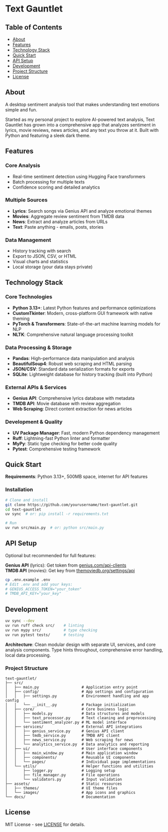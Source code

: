 # Text Gauntlet

## Table of Contents

- [About](#about)
- [Features](#features)
- [Technology Stack](#technology-stack)
- [Quick Start](#quick-start)
- [API Setup](#api-setup)
- [Development](#development)
- [Project Structure](#project-structure)
- [License](#license)

## About

A desktop sentiment analysis tool that makes understanding text emotions simple and fun.

Started as my personal project to explore AI-powered text analysis, Text Gauntlet has grown into a comprehensive app that analyzes sentiment in lyrics, movie reviews, news articles, and any text you throw at it. Built with Python and featuring a sleek dark theme.

## Features

### Core Analysis

- Real-time sentiment detection using Hugging Face transformers
- Batch processing for multiple texts
- Confidence scoring and detailed analytics

### Multiple Sources

- **Lyrics**: Search songs via Genius API and analyze emotional themes
- **Movies**: Aggregate review sentiment from TMDB data
- **News**: Extract and analyze articles from URLs
- **Text**: Paste anything - emails, posts, stories

### Data Management

- History tracking with search
- Export to JSON, CSV, or HTML
- Visual charts and statistics
- Local storage (your data stays private)

## Technology Stack

### Core Technologies

- **Python 3.13+**: Latest Python features and performance optimizations
- **CustomTkinter**: Modern, cross-platform GUI framework with native theming
- **PyTorch & Transformers**: State-of-the-art machine learning models for NLP
- **NLTK**: Comprehensive natural language processing toolkit

### Data Processing & Storage

- **Pandas**: High-performance data manipulation and analysis
- **BeautifulSoup4**: Robust web scraping and HTML parsing
- **JSON/CSV**: Standard data serialization formats for exports
- **SQLite**: Lightweight database for history tracking (built into Python)

### External APIs & Services

- **Genius API**: Comprehensive lyrics database with metadata
- **TMDB API**: Movie database with review aggregation
- **Web Scraping**: Direct content extraction for news articles

### Development & Quality

- **UV Package Manager**: Fast, modern Python dependency management
- **Ruff**: Lightning-fast Python linter and formatter
- **MyPy**: Static type checking for better code quality
- **Pytest**: Comprehensive testing framework

## Quick Start

**Requirements**: Python 3.13+, 500MB space, internet for API features

### Installation

```bash
# Clone and install
git clone https://github.com/yourusername/text-gauntlet.git
cd text-gauntlet
uv sync  # or: pip install -r requirements.txt

# Run
uv run src/main.py  # or: python src/main.py
```

## API Setup

Optional but recommended for full features:

**Genius API** (lyrics): Get token from [genius.com/api-clients](https://genius.com/api-clients)  
**TMDB API** (movies): Get key from [themoviedb.org/settings/api](https://www.themoviedb.org/settings/api)

```bash
cp .env.example .env
# Edit .env and add your keys:
# GENIUS_ACCESS_TOKEN="your_token"
# TMDB_API_KEY="your_key"
```

## Development

```bash
uv sync --dev
uv run ruff check src/    # linting
uv run mypy src/          # type checking
uv run pytest tests/      # testing
```

**Architecture**: Clean modular design with separate UI, services, and core analysis components. Type hints throughout, comprehensive error handling, local data processing.

### Project Structure

```text
text-gauntlet/
├── src/
│   ├── main.py                   # Application entry point
│   ├── config/                   # App settings and configuration
│   │   ├── settings.py           # Environment handling and app config
│   │   └── __init__.py           # Package initialization
│   ├── core/                     # Core business logic
│   │   ├── models.py             # Data structures and models
│   │   ├── text_processor.py     # Text cleaning and preprocessing
│   │   └── sentiment_analyzer.py # ML model interface
│   ├── services/                 # External API integrations
│   │   ├── genius_service.py     # Genius API client
│   │   ├── tmdb_service.py       # TMDB API client
│   │   ├── news_service.py       # Web scraping for news
│   │   └── analytics_service.py  # Data analytics and reporting
│   ├── ui/                       # User interface components
│   │   ├── main_window.py        # Main application window
│   │   ├── components/           # Reusable UI components
│   │   └── pages/                # Individual page implementations
│   └── utils/                    # Helper functions and utilities
│       ├── logger.py             # Logging setup
│       ├── file_manager.py       # File operations
│       └── validators.py         # Input validation
├── assets/                       # Static resources
│   ├── themes/                   # UI theme files
│   └── images/                   # App icons and graphics
└── docs/                         # Documentation
```

## License

MIT License - see [LICENSE](LICENSE) for details.
